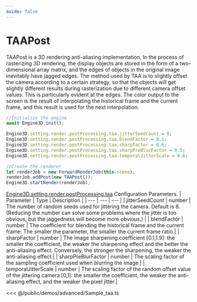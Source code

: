 ```yaml
---
aside: false
---
```

# TAAPost
TAAPost is a 3D rendering anti-aliasing implementation. In the process of rasterizing 3D rendering, the display objects are stored in the form of a two-dimensional array matrix, and the edges of objects in the original image inevitably have jagged edges. The method used by TAA is to slightly offset the camera according to a certain strategy, so that the objects will get slightly different results during rasterization due to different camera offset values. This is particularly evident at the edges. The color output to the screen is the result of interpolating the historical frame and the current frame, and this result is used for the next interpolation.
```ts
//Initialize the engine
await Engine3D.init();

Engine3D.setting.render.postProcessing.taa.jitterSeedCount = 8;
Engine3D.setting.render.postProcessing.taa.blendFactor = 0.1;
Engine3D.setting.render.postProcessing.taa.sharpFactor = 0.6;
Engine3D.setting.render.postProcessing.taa.sharpPreBlurFactor = 0.5;
Engine3D.setting.render.postProcessing.taa.temporalJitterScale = 0.6;

//Create the renderer
let renderJob = new ForwardRenderJob(this.scene);
renderJob.addPost(new TAAPost());
Engine3D.startRender(renderJob);
```

[Engine3D.setting.render.postProcessing.taa](../../api/types/TAASetting.md) Configuration Parameters.
| Parameter	 | Type | 	Description |
| --- | --- | --- |
| jitterSeedCount | number | The number of random seeds used for jittering the camera. Default is 8. (Reducing the number can solve some problems where the jitter is too obvious, but the jaggedness will become more obvious.) |
| blendFactor | number | 	The coefficient for blending the historical frame and the current frame. The smaller the parameter, the smaller the current frame ratio.|
| sharpFactor | number | The image sharpening coefficient [0.1,1.9]: the smaller the coefficient, the weaker the sharpening effect and the better the anti-aliasing effect. Conversely, the stronger the sharpening, the weaker the anti-aliasing effect.|
| sharpPreBlurFactor | number | The scaling factor of the sampling coefficient used when blurring the image.|
| temporalJitterScale | number | The scaling factor of the random offset value of the jittering camera [0,1]: the smaller the coefficient, the weaker the anti-aliasing effect, and the weaker the pixel jitter.|

<Demo src="/demos/advanced/Sample_taa.ts"></Demo>

<<< @/public/demos/advanced/Sample_taa.ts